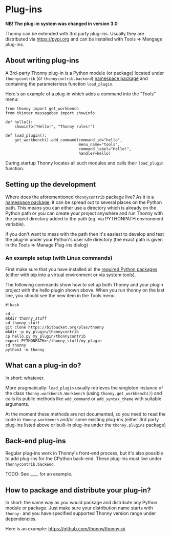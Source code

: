 # Plug-ins

**NB! The plug-in system was changed in version 3.0**

Thonny can be extended with 3rd party plug-ins. Usually they are distributed via https://pypi.org and can be installed with Tools => Mangage plug-ins.

## About writing plug-ins

A 3rd-party Thonny plug-in is a Python module (or package) located under `thonnycontrib` (or `thonnycontrib.backend`) [namespace package](https://packaging.python.org/guides/packaging-namespace-packages/) and containing the parameterless function ``load_plugin``.

Here's an example of a plug-in which adds a command into the "Tools" menu:

```
from thonny import get_workbench
from tkinter.messagebox import showinfo

def hello():
    showinfo("Hello!", "Thonny rules!")

def load_plugin():
    get_workbench().add_command(command_id="hello",
                                menu_name="tools",
                                command_label="Hello!",
                                handler=hello)
```

During startup Thonny locates all such modules and calls their `load_plugin` function.

## Setting up the development

Where does the aforementioned `thonnycontrib` package live? As it is a [namespace package](https://packaging.python.org/guides/packaging-namespace-packages/), it can be spread out to several places on the Python path. This means you can either use a directory which is already on the Python path or you can create your project anywhere and run Thonny with the project directory added to the path (eg. via PYTHONPATH environment variable).

If you don't want to mess with the path then it's easiest to develop and test the plug-in under your Python's user site directory (the exact path is given in the Tools => Manage Plug-ins dialog)

### An example setup (with Linux commands)

First make sure that you have installed all the [required Python packages](https://bitbucket.org/plas/thonny/src/master/requirements.txt?at=master&fileviewer=file-view-default) (either with pip into a virtual environment or via system tools).

The following commands show how to set up both Thonny and your plugin project with the hello plugin shown above. When you run thonny on the last line, you should see the new item in the Tools menu.


```
#!bash

cd ~
mkdir thonny_stuff
cd thonny_stuff
git clone https://bitbucket.org/plas/thonny
mkdir -p my_plugin/thonnycontrib
cp hello.py my_plugin/thonnycontrib
export PYTHONPATH=~/thonny_stuff/my_plugin
cd thonny
python3 -m thonny

```



## What can a plug-in do?

In short: whatever. 

More pragmatically: ``load_plugin`` usually retrieves the singleton instance of the class ``thonny.workbench.Workbench`` (using ``thonny.get_workbench()``) and calls its public methods like ``add_command`` or ``add_syntax_theme`` with suitable arguments.

At the moment these methods are not documented, so you need to read the code in `thonny.workbench` and/or some existing plug-ins (either 3rd party plug-ins listed above or built-in plug-ins under the `thonny.plugins` package)


## Back-end plug-ins

Regular plug-ins work in Thonny's front-end process, but it's also possible to add plug-ins for the CPython back-end. These plug-ins must live under `thonnycontrib.backend`.

TODO: See ____ for an example.

## How to package and distribute your plug-in?

In short: the same way as you would package and distribute any Python module or package. Just make sure your distribution name starts with `thonny-` and you have specified supported Thonny version range under dependencies. 

Here is an example: https://github.com/thonny/thonny-pi